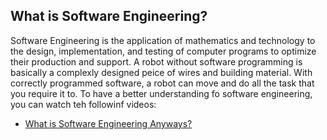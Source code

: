 ## What is Software Engineering?
  Software Engineering is the application of mathematics and technology to the design, implementation, and testing of computer programs to optimize their production and support. A robot without software programming is basically a complexly designed peice of wires and building material. With correctly programmed software, a robot can move and do all the task that you require it to. 
  To have a better understanding fo software engineering, you can watch teh followinf videos:
  * [What is Software Engineering Anyways?](https://www.youtube.com/watch?v=7UeP23_fQ4o)
